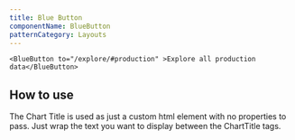 ```yaml
---
title: Blue Button
componentName: BlueButton
patternCategory: Layouts
---
```


```
<BlueButton to="/explore/#production" >Explore all production data</BlueButton>
```

## How to use
The Chart Title is used as just a custom html element with no properties to pass. Just wrap the text you want to display between the ChartTitle tags.

